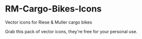 # RM-Cargo-Bikes-Icons
Vector icons for Riese &amp; Muller cargo bikes

Grab this pack of vector icons, they're free for your personal use.
